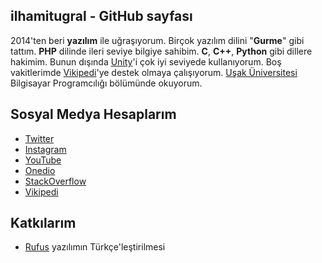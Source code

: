 
## ilhamitugral - GitHub sayfası

2014'ten beri **yazılım** ile uğraşıyorum. Birçok yazılım dilini "**Gurme**" gibi tattım. **PHP** dilinde ileri seviye bilgiye sahibim. **C**, **C++**, **Python** gibi dillere hakimim. Bunun dışında [Unity](https://unity.com/)'i çok iyi seviyede kullanıyorum. Boş vakitlerimde [Vikipedi](https://tr.wikipedia.org)'ye destek olmaya çalışıyorum. [Uşak Üniversitesi](https://tr.wikipedia.org/wiki/U%C5%9Fak_%C3%9Cniversitesi) Bilgisayar Programcılığı bölümünde okuyorum.

## Sosyal Medya Hesaplarım

 - [Twitter](https://twitter.com/ilhamitugral)
 - [Instagram](https://instagram.com/ilhamitugral)
 - [YouTube](https://www.youtube.com/channel/UCWn6S-iJxE1ENbGcd735eng)
 - [Onedio](https://onedio.com/profil/ilhamitugral)
 - [StackOverflow](https://stackoverflow.com/users/10712652/%C4%B0lhami-tu%C4%9Fral)
 - [Vikipedi](https://tr.wikipedia.org/wiki/Kullan%C4%B1c%C4%B1:IlhamiTugral)

## Katkılarım
- [Rufus](https://github.com/pbatard/rufus) yazılımın Türkçe'leştirilmesi
